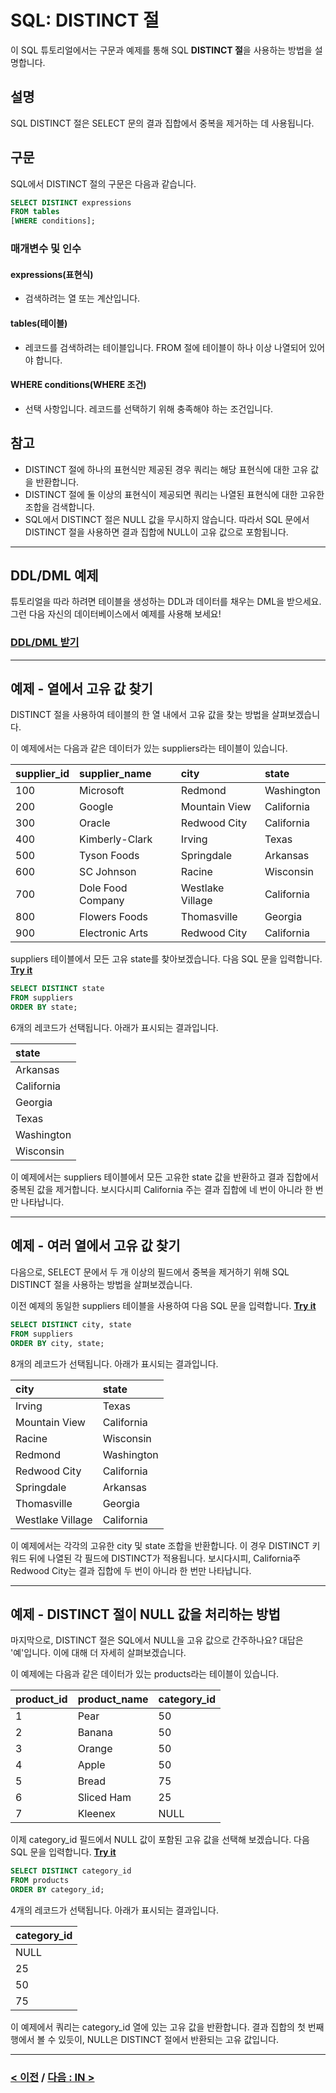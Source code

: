 # SQL: DISTINCT 절

이 SQL 튜토리얼에서는 구문과 예제를 통해 SQL **DISTINCT 절**을 사용하는 방법을 설명합니다.

## 설명
SQL DISTINCT 절은 SELECT 문의 결과 집합에서 중복을 제거하는 데 사용됩니다.

## 구문
SQL에서 DISTINCT 절의 구문은 다음과 같습니다.
```SQL
SELECT DISTINCT expressions
FROM tables
[WHERE conditions];
```
### 매개변수 및 인수
#### **expressions(표현식)**
- 검색하려는 열 또는 계산입니다.
#### **tables(테이블)**
- 레코드를 검색하려는 테이블입니다. FROM 절에 테이블이 하나 이상 나열되어 있어야 합니다.
#### **WHERE conditions(WHERE 조건)**
- 선택 사항입니다. 레코드를 선택하기 위해 충족해야 하는 조건입니다.

## 참고
- DISTINCT 절에 하나의 표현식만 제공된 경우 쿼리는 해당 표현식에 대한 고유 값을 반환합니다.
- DISTINCT 절에 둘 이상의 표현식이 제공되면 쿼리는 나열된 표현식에 대한 고유한 조합을 검색합니다.
- SQL에서 DISTINCT 절은 NULL 값을 무시하지 않습니다. 따라서 SQL 문에서 DISTINCT 절을 사용하면 결과 집합에 NULL이 고유 값으로 포함됩니다.

---
## DDL/DML 예제
튜토리얼을 따라 하려면 테이블을 생성하는 DDL과 데이터를 채우는 DML을 받으세요. 그런 다음 자신의 데이터베이스에서 예제를 사용해 보세요!
### [DDL/DML 받기](https://www.techonthenet.com/sql/distinct_ddl.php)

---
## 예제 - 열에서 고유 값 찾기
DISTINCT 절을 사용하여 테이블의 한 열 내에서 고유 값을 찾는 방법을 살펴보겠습니다.

이 예제에서는 다음과 같은 데이터가 있는 suppliers라는 테이블이 있습니다.

| supplier_id | supplier_name     | city             | state      |
| :---------- | :---------------- | :--------------- | :--------- |
| 100         | Microsoft         | Redmond          | Washington |
| 200         | Google            | Mountain View    | California |
| 300         | Oracle            | Redwood City     | California |
| 400         | Kimberly-Clark    | Irving           | Texas      |
| 500         | Tyson Foods       | Springdale       | Arkansas   |
| 600         | SC Johnson        | Racine           | Wisconsin  |
| 700         | Dole Food Company | Westlake Village | California |
| 800         | Flowers Foods     | Thomasville      | Georgia    |
| 900         | Electronic Arts   | Redwood City     | California |

suppliers 테이블에서 모든 고유 state를 찾아보겠습니다. 다음 SQL 문을 입력합니다. **[Try it](https://www.techonthenet.com/sql/distinct_try_sql.php)**
```SQL
SELECT DISTINCT state
FROM suppliers
ORDER BY state;
```
6개의 레코드가 선택됩니다. 아래가 표시되는 결과입니다.

| state      |
| :--------- |
| Arkansas   |
| California |
| Georgia    |
| Texas      |
| Washington |
| Wisconsin  |

이 예제에서는 suppliers 테이블에서 모든 고유한 state 값을 반환하고 결과 집합에서 중복된 값을 제거합니다. 보시다시피 California 주는 결과 집합에 네 번이 아니라 한 번만 나타납니다.

---
## 예제 - 여러 열에서 고유 값 찾기
다음으로, SELECT 문에서 두 개 이상의 필드에서 중복을 제거하기 위해 SQL DISTINCT 절을 사용하는 방법을 살펴보겠습니다.

이전 예제의 동일한 suppliers 테이블을 사용하여 다음 SQL 문을 입력합니다. **[Try it](https://www.techonthenet.com/sql/distinct_try_sql.php)**
```SQL
SELECT DISTINCT city, state
FROM suppliers
ORDER BY city, state;
```
8개의 레코드가 선택됩니다. 아래가 표시되는 결과입니다.

| city             | state      |
| :--------------- | :--------- |
| Irving           | Texas      |
| Mountain View    | California |
| Racine           | Wisconsin  |
| Redmond          | Washington |
| Redwood City     | California |
| Springdale       | Arkansas   |
| Thomasville      | Georgia    |
| Westlake Village | California |

이 예제에서는 각각의 고유한 city 및 state 조합을 반환합니다. 이 경우 DISTINCT 키워드 뒤에 나열된 각 필드에 DISTINCT가 적용됩니다. 보시다시피, California주 Redwood City는 결과 집합에 두 번이 아니라 한 번만 나타납니다.

---
## 예제 - DISTINCT 절이 NULL 값을 처리하는 방법
마지막으로, DISTINCT 절은 SQL에서 NULL을 고유 값으로 간주하나요? 대답은 '예'입니다. 이에 대해 더 자세히 살펴보겠습니다.

이 예제에는 다음과 같은 데이터가 있는 products라는 테이블이 있습니다.

| product_id | product_name | category_id |
| :--------- | :----------- | :---------- |
| 1          | Pear         | 50          |
| 2          | Banana       | 50          |
| 3          | Orange       | 50          |
| 4          | Apple        | 50          |
| 5          | Bread        | 75          |
| 6          | Sliced Ham   | 25          |
| 7          | Kleenex      | NULL        |

이제 category_id 필드에서 NULL 값이 포함된 고유 값을 선택해 보겠습니다. 다음 SQL 문을 입력합니다. **[Try it](https://www.techonthenet.com/sql/distinct_try_sql.php)**
```SQL
SELECT DISTINCT category_id
FROM products
ORDER BY category_id;
```
4개의 레코드가 선택됩니다. 아래가 표시되는 결과입니다.

| category_id |
| :---------- |
| NULL        |
| 25          |
| 50          |
| 75          |

이 예제에서 쿼리는 category_id 열에 있는 고유 값을 반환합니다. 결과 집합의 첫 번째 행에서 볼 수 있듯이, NULL은 DISTINCT 절에서 반환되는 고유 값입니다.

---
### [< 이전](https://github.com/riz-jeong/TechOnTheNet-Korean-Translation/blob/main/SQL/AND_OR.md) / [다음 : IN >](https://github.com/riz-jeong/TechOnTheNet-Korean-Translation/blob/main/SQL/IN.md)